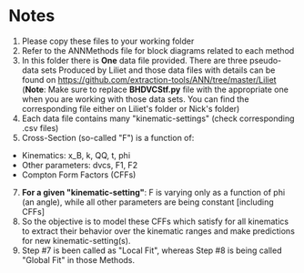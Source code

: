 # Notes

1) Please copy these files to your working folder
2) Refer to the ANNMethods file for block diagrams related to each method
3) In this folder there is **One** data file provided. There are three pseudo-data sets Produced by Liliet and those data files with details can be found on https://github.com/extraction-tools/ANN/tree/master/Liliet (**Note**: Make sure to replace **BHDVCStf.py** file with the appropriate one when you are working with those data sets. You can find the corresponding file either on Liliet's folder or Nick's folder)
4) Each data file contains many "kinematic-settings" (check corresponding .csv files)
5) Cross-Section (so-called "F") is a function of:
* Kinematics: x_B, k, QQ, t, phi
* Other parameters: dvcs, F1, F2
* Compton Form Factors (CFFs)
7) **For a given "kinematic-setting"**: F is varying only as a function of phi (an angle), while all other parameters are being constant [including CFFs]
8) So the objective is to model these CFFs which satisfy for all kinematics to extract their behavior over the kinematic ranges and make predictions for new kinematic-setting(s). 
9) Step #7 is been called as "Local Fit", whereas Step #8 is being called "Global Fit" in those Methods.
